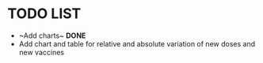 # TODO LIST

- ~Add charts~ **DONE**
- Add chart and table for relative and absolute variation of new doses and new vaccines 
